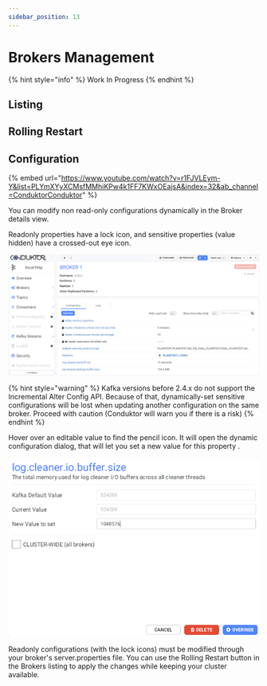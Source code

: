 ```yaml
---
sidebar_position: 13
---
```


# Brokers Management

{% hint style="info" %}
Work In Progress
{% endhint %}

## Listing

## Rolling Restart

## Configuration

{% embed url="https://www.youtube.com/watch?v=r1FJVLEym-Y&list=PLYmXYyXCMsfMMhiKPw4k1FF7KWxOEajsA&index=32&ab_channel=ConduktorConduktor" %}

You can modify non read-only configurations dynamically in the Broker details view.&#x20;

Readonly properties have a lock icon, and sensitive properties (value hidden) have a crossed-out eye icon.

![](./assets/assets/broker-details.png)

{% hint style="warning" %}
Kafka versions before 2.4.x do not support the Incremental Alter Config API. Because of that, dynamically-set sensitive configurations will be lost when updating another configuration on the same broker. Proceed with caution (Conduktor will warn you if there is a risk)
{% endhint %}

Hover over an editable value to find the pencil icon. It will open the dynamic configuration dialog, that will let you set a new value for this property .

![](./assets/assets/dynamic-conf-4.png)

Readonly configurations (with the lock icons) must be modified through your broker's server.properties file. You can use the Rolling Restart button in the Brokers listing to apply the changes while keeping your cluster available.
